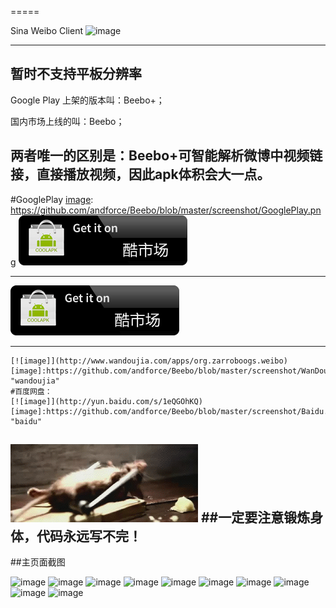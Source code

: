 =====

Sina Weibo Client
![image](http://img.wdjimg.com/mms/icon/v1/d/44/52ed35dcd4591c4cdbd5cfccc4b2344d_256_256.png)

-----------------
暂时不支持平板分辨率
-----------------
Google Play 上架的版本叫：Beebo+；

国内市场上线的叫：Beebo；

两者唯一的区别是：Beebo+可智能解析微博中视频链接，直接播放视频，因此apk体积会大一点。
-----------------------------------
#GooglePlay
[image]: https://github.com/andforce/Beebo/blob/master/screenshot/GooglePlay.png
[![image]](https://play.google.com/store/apps/details?id=org.zarroboogs.weibo.plus)
******

[image]:https://github.com/andforce/Beebo/blob/master/screenshot/CoolApk.png
[![image]](http://coolapk.com/apk/org.zarroboogs.weibo)
*****


    [![image]](http://www.wandoujia.com/apps/org.zarroboogs.weibo)
    [image]:https://github.com/andforce/Beebo/blob/master/screenshot/WanDouJia.png "wandoujia"
    #百度网盘：
    [![image]](http://yun.baidu.com/s/1eQGOhKQ)
    [image]:https://github.com/andforce/Beebo/blob/master/screenshot/Baidu.png "baidu"

![image](https://github.com/andforce/Beebo/blob/master/screenshot/mouse.gif)
##一定要注意锻炼身体，代码永远写不完！
-------------------------------------------

##主页面截图

![image](https://github.com/andforce/Beebo/blob/master/screenshot/DFG_2015-01-12-09-39-59.png)
![image](https://github.com/andforce/Beebo/blob/master/screenshot/DFG_2015-01-12-09-39-55.png)
![image](https://github.com/andforce/Beebo/blob/master/screenshot/DFG_2015-01-12-09-38-48.png)
![image](https://github.com/andforce/Beebo/blob/master/screenshot/DFG_2015-01-12-09-39-45.png)
![image](https://github.com/andforce/Beebo/blob/master/screenshot/DFG_2015-01-12-09-40-38.png)
![image](https://github.com/andforce/Beebo/blob/master/screenshot/DFG_2015-01-12-09-38-57.png)
![image](https://github.com/andforce/Beebo/blob/master/screenshot/DFG_2015-01-12-09-39-50.png)
![image](https://github.com/andforce/Beebo/blob/master/screenshot/DFG_2015-01-12-13-17-59.png)
![image](https://github.com/andforce/Beebo/blob/master/screenshot/DFG_2015-01-12-09-39-05.png)
![image](https://github.com/andforce/Beebo/blob/master/screenshot/DFG_2015-01-12-09-39-41.png)
